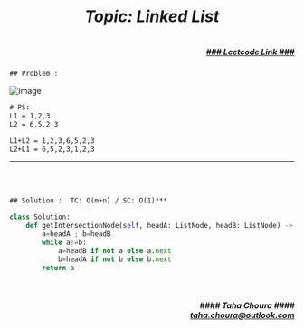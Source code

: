 <h1 align="center";"><em> Topic: Linked List</em></h1>
<h5 align="right"> <br/><a align="right" width="80" href="https://leetcode.com/problems/intersection-of-two-linked-lists/" target="_blank"><ins>### Leetcode Link ###</ins></a></h5>     
                                                                                                                                 
```diff
## Problem : 
```
![image](https://user-images.githubusercontent.com/11164303/169670362-a062a6b3-6494-45e9-896f-f3cb8ba82bf2.png)


```diff
# PS:
L1 = 1,2,3
L2 = 6,5,2,3

L1+L2 = 1,2,3,6,5,2,3  
L2+L1 = 6,5,2,3,1,2,3
```
                                                                                                                                          
-------                    

<br/><br/>
                    
```diff
## Solution :  TC: O(m+n) / SC: O(1)***
```                           
```python
class Solution:
    def getIntersectionNode(self, headA: ListNode, headB: ListNode) -> Optional[ListNode]:
        a=headA ; b=headB
        while a!=b:
            a=headB if not a else a.next
            b=headA if not b else b.next
        return a
```
<br/>            
<h5 align="right" margin-right:12px>#### Taha Choura ####<br/><a align="right" width="70" href="#">taha.choura@outlook.com</a></h5> 
             
